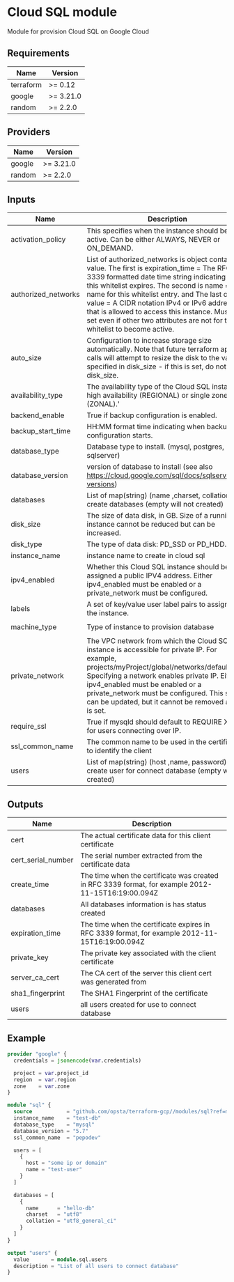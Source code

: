 # Cloud SQL module

Module for provision Cloud SQL on Google Cloud

## Requirements

| Name      | Version   |
| --------- | --------- |
| terraform | >= 0.12   |
| google    | >= 3.21.0 |
| random    | >= 2.2.0  |

## Providers

| Name   | Version   |
| ------ | --------- |
| google | >= 3.21.0 |
| random | >= 2.2.0  |

## Inputs

| Name                | Description                                                                                                                                                                                                                                                                                                                                                                                                                | Type                                                                                               | Default         | Required |
| ------------------- | -------------------------------------------------------------------------------------------------------------------------------------------------------------------------------------------------------------------------------------------------------------------------------------------------------------------------------------------------------------------------------------------------------------------------- | -------------------------------------------------------------------------------------------------- | --------------- | :------: |
| activation_policy   | This specifies when the instance should be active. Can be either ALWAYS, NEVER or ON_DEMAND.                                                                                                                                                                                                                                                                                                                               | `string`                                                                                           | `"ALWAYS"`      |    no    |
| authorized_networks | List of authorized_networks is object contain 3 value. The first is expiration_time = The RFC 3339 formatted date time string indicating when this whitelist expires. The second is name = A name for this whitelist entry. and The last one is value = A CIDR notation IPv4 or IPv6 address that is allowed to access this instance. Must be set even if other two attributes are not for the whitelist to become active. | <pre>list(object({<br> expiration_time = string<br> name = string<br> value = string<br> }))</pre> | `[]`            |    no    |
| auto_size           | Configuration to increase storage size automatically. Note that future terraform apply calls will attempt to resize the disk to the value specified in disk_size - if this is set, do not set disk_size.                                                                                                                                                                                                                   | `bool`                                                                                             | `true`          |    no    |
| availability_type   | The availability type of the Cloud SQL instance, high availability (REGIONAL) or single zone (ZONAL).'                                                                                                                                                                                                                                                                                                                     | `string`                                                                                           | `"ZONAL"`       |    no    |
| backend_enable      | True if backup configuration is enabled.                                                                                                                                                                                                                                                                                                                                                                                   | `bool`                                                                                             | `true`          |    no    |
| backup_start_time   | HH:MM format time indicating when backup configuration starts.                                                                                                                                                                                                                                                                                                                                                             | `string`                                                                                           | `"00:00"`       |    no    |
| database_type       | Database type to install. (mysql, postgres, sqlserver)                                                                                                                                                                                                                                                                                                                                                                     | `string`                                                                                           | `"mysql"`       |    no    |
| database_version    | version of database to install (see also https://cloud.google.com/sql/docs/sqlserver/db-versions)                                                                                                                                                                                                                                                                                                                          | `string`                                                                                           | `"5.7"`         |    no    |
| databases           | List of map(string) (name ,charset, collation) to create databases (empty will not created)                                                                                                                                                                                                                                                                                                                                | `list(map(string))`                                                                                | `[]`            |    no    |
| disk_size           | The size of data disk, in GB. Size of a running instance cannot be reduced but can be increased.                                                                                                                                                                                                                                                                                                                           | `number`                                                                                           | `10`            |    no    |
| disk_type           | The type of data disk: PD_SSD or PD_HDD.                                                                                                                                                                                                                                                                                                                                                                                   | `string`                                                                                           | `"PD_SSD"`      |    no    |
| instance_name       | instance name to create in cloud sql                                                                                                                                                                                                                                                                                                                                                                                       | `string`                                                                                           | n/a             |   yes    |
| ipv4_enabled        | Whether this Cloud SQL instance should be assigned a public IPV4 address. Either ipv4_enabled must be enabled or a private_network must be configured.                                                                                                                                                                                                                                                                     | `bool`                                                                                             | `null`          |    no    |
| labels              | A set of key/value user label pairs to assign to the instance.                                                                                                                                                                                                                                                                                                                                                             | `map(string)`                                                                                      | `null`          |    no    |
| machine_type        | Type of instance to provision database                                                                                                                                                                                                                                                                                                                                                                                     | `string`                                                                                           | `"db-f1-micro"` |    no    |
| private_network     | The VPC network from which the Cloud SQL instance is accessible for private IP. For example, projects/myProject/global/networks/default. Specifying a network enables private IP. Either ipv4_enabled must be enabled or a private_network must be configured. This setting can be updated, but it cannot be removed after it is set.                                                                                      | `string`                                                                                           | `null`          |    no    |
| require_ssl         | True if mysqld should default to REQUIRE X509 for users connecting over IP.                                                                                                                                                                                                                                                                                                                                                | `bool`                                                                                             | `null`          |    no    |
| ssl_common_name     | The common name to be used in the certificate to identify the client                                                                                                                                                                                                                                                                                                                                                       | `string`                                                                                           | n/a             |   yes    |
| users               | List of map(string) (host ,name, password) to create user for connect database (empty will not created)                                                                                                                                                                                                                                                                                                                    | `list(map(string))`                                                                                | `[]`            |    no    |

## Outputs

| Name               | Description                                                                                        |
| ------------------ | -------------------------------------------------------------------------------------------------- |
| cert               | The actual certificate data for this client certificate                                            |
| cert_serial_number | The serial number extracted from the certificate data                                              |
| create_time        | The time when the certificate was created in RFC 3339 format, for example 2012-11-15T16:19:00.094Z |
| databases          | All databases information is has status created                                                    |
| expiration_time    | The time when the certificate expires in RFC 3339 format, for example 2012-11-15T16:19:00.094Z     |
| private_key        | The private key associated with the client certificate                                             |
| server_ca_cert     | The CA cert of the server this client cert was generated from                                      |
| sha1_fingerprint   | The SHA1 Fingerprint of the certificate                                                            |
| users              | all users created for use to connect database                                                      |

## Example

```terraform
provider "google" {
  credentials = jsonencode(var.credentials)

  project = var.project_id
  region  = var.region
  zone    = var.zone
}

module "sql" {
  source           = "github.com/opsta/terraform-gcp//modules/sql?ref=master"
  instance_name    = "test-db"
  database_type    = "mysql"
  database_version = "5.7"
  ssl_common_name  = "pepodev"

  users = [
    {
      host = "some ip or domain"
      name = "test-user"
    }
  ]

  databases = [
    {
      name      = "hello-db"
      charset   = "utf8"
      collation = "utf8_general_ci"
    }
  ]
}

output "users" {
  value       = module.sql.users
  description = "List of all users to connect database"
}
```
